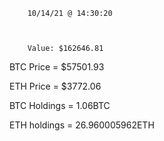 		10/14/21 @ 14:30:20 



		Value: $162646.81



BTC Price = $57501.93

 ETH Price = $3772.06


BTC Holdings = 1.06BTC

 ETH holdings = 26.960005962ETH 

